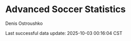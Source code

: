 # Advanced Soccer Statistics
Denis Ostroushko

<!-- gfm -->

Last successful data update: 2025-10-03 00:16:04 CST
